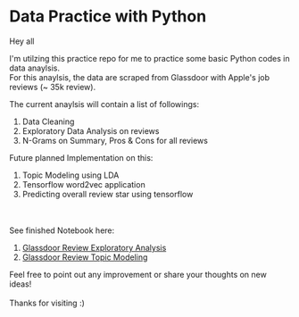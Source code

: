# Data Practice with Python

Hey all <br>

I'm utilzing this practice repo for me to practice some basic Python codes in data anaylsis.<br>
For this anaylsis, the data are scraped from Glassdoor with Apple's job reviews (~ 35k review). <br>

The current anaylsis will contain a list of followings: <br>
1. Data Cleaning 
2. Exploratory Data Analysis on reviews
3. N-Grams on Summary, Pros & Cons for all reviews

Future planned Implementation on this:
1. Topic Modeling using LDA
2. Tensorflow word2vec application
3. Predicting overall review star using tensorflow 

<br>
<br>
See finished Notebook here:<br>

1. [Glassdoor Review Exploratory Analysis][1] <br>
2. [Glassdoor Review Topic Modeling][2] <br>

Feel free to point out any improvement or share your thoughts on new ideas! <br>
<br>
Thanks for visiting :)


[1]:https://nbviewer.jupyter.org/github/cynicmouth/Glassdoor-Review/blob/master/Glassdoor%20Review%20EDA.ipynb

[2]:https://nbviewer.jupyter.org/github/cynicmouth/Glassdoor-Review/blob/master/Topic%20Modeling%20With%20Apple%20Glassdoor%20Review.ipynb
